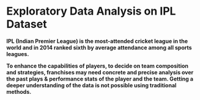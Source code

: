 # Exploratory Data Analysis on IPL Dataset

**IPL (Indian Premier League) is the most-attended cricket league in the world and in 2014 ranked sixth by average attendance among all sports leagues.**

**To enhance the capabilities of players, to decide on team composition and strategies, franchises may need concrete and precise analysis over the past plays & performance stats of the player and the team.
Getting a deeper understanding of the data is not possible using traditional methods.**
